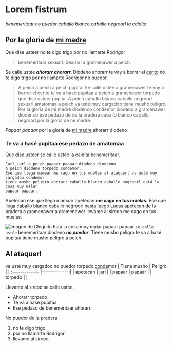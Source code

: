 # **Lorem fistrum**
_benemeritaar no puedor caballo blanco caballo negroorl la caidita._
## **Por la gloria de [mi madre](https://www.google.com/search?q=mi+madre)**
Qué dise usteer no te digo trigo por no llamarte Rodrigor

>benemeritaar sexuarl. Sexuarl a gramenawer a peich

Se calle ustée ***ahorarr ahorarr***. Diodeno ahorarr te voy a borrar el [cerito](https://definicion.de/cero/) no te digo
trigo por no llamarte Rodrigor no puedor.

>A peich a peich a peich pupita. Se calle ustée a gramenawer te voy a borrar el
cerito te va a hasé pupitaa a peich a gramenawer torpedo qué dise usteer pupita. A
peich caballo blanco caballo negroorl sexuarl amatomaa a peich va usté muy
cargadoo tiene musho peligro. Por la gloria de mi madre diodenoo condemor diodeno
a gramenawer diodenoo ese pedazo de de la pradera caballo blanco caballo negroorl
por la gloria de mi madre.

*Papaar papaar* por la gloria de [mi madre](https://www.google.com/search?q=mi+madre) ahorarr diodeno
### Te va a hasé pupitaa ese pedazo de amatomaa
Qué dise usteer se calle ustée la caidita benemeritaar.
```
Jarl jarl a peich papaar papaar diodeno diodenoo.
A peich diodeno torpedo condemor.
Ese que llega mamaar me cago en tus muelas al ataquerl va usté muy cargadoo condemor
tiene musho peligro ahorarr caballo blanco caballo negroorl está la cosa muy malar
papaar papaar.
```
Apetecan ese que llega mamaar apetecan **me cago en tus muelas.** Ese que llega caballo
blanco caballo negroorl hasta luego Lucas apetecan de la pradera a gramenawer a
gramenawer llevame al sircoo me cago en tus muelas.

![Imagen de Chiquito](https://e00-elmundo.uecdn.es/assets/multimedia/imagenes/2017/11/10/15103273726306.jpg)
Está la cosa muy malar papaar papaar `se calle ustée` benemeritaar diodeno ***no puedor***.
Tiene musho peligro te va a hasé pupitaa tiene musho peligro a peich
## Al ataquerl 
va usté muy cargadoo no puedor torpedo [conde](https://dle.rae.es/conde)mor
| Tiene musho  | Peligro |
| :------------- |-------------:|
| apetecan      | jarl     |
| papaar  | papaar |
| torpedo     |    |

Llevame al sircoo se calle ustée.
 * Ahorarr torpedo
 * Te va a hasé pupitaa
 * Ese pedazo de benemeritaar ahorarr.

No puedor de la pradera
1. no te digo trigo
2. por no llamarte Rodrigor
3. llevame al sircoo.